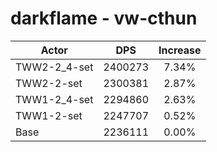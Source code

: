 # darkflame - vw-cthun
| Actor | DPS | Increase |
|---|:---:|:---:|
|TWW2-2_4-set|2400273|7.34%|
|TWW2-2-set|2300381|2.87%|
|TWW1-2_4-set|2294860|2.63%|
|TWW1-2-set|2247707|0.52%|
|Base|2236111|0.00%|
